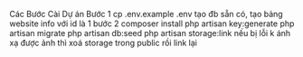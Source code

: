 Các Bước Cài Dự án
Bước 1
cp .env.example .env
tạo đb sẵn có, tạo bảng website info với id là 1
bước 2
composer install
php artisan key:generate
php artisan migrate
php artisan db:seed
php artisan storage:link
nếu bị lỗi k ánh xạ được ảnh thì xoá storage trong public rồi link lại

